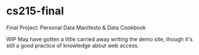 # cs215-final
Final Project: Personal Data Manifesto &amp; Data Cookbook

WIP
May have gotten a little carried away writing the demo site, though it's still a good practice of knowledge about web access.